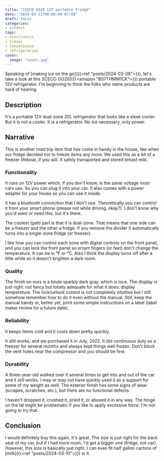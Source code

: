 ```yaml
---
title: "ICECO GO20 12V portable fridge"
date: "2024-03-11T00:00:00-07:00"
draft: false
categories:
- product
tags:
- electronics
- travel
- convenience
- refrigeration
cover:
  image: "cover.jpg"
---
```

Speaking of [making ice on the go]({{<ref "posts/2024-03-09">}}), let's take a look at this [ICECO GO20]({{<amazon "B07THMM1CK">}}) portable 12V refrigerator. I'm beginning to think the folks who name products are hard of hearing.
<!--more-->

## Description

It's a portable 12V dual-zone 20L refrigerator that looks like a sleek cooler. But it is not a cooler. It is a refrigerator. No ice necessary, only power.

## Narrative

This is another road trip item that has come in handy in the house, like when our fridge decided not to freeze items any more. We used this as a bit of a freezer lifeboat, if you will. It safely transported and stored breast milk.

### Functionality

It runs on 12V power which, if you don't know, is the same voltage most cars use. So you can plug it into your car. It also comes with a power adapter for your house so you can use it inside.

It has a bluetooth connection that I don't use. Theoretically you can control it from your smart phone (please not while driving, okay?). I don't know why you'd want or need this, but it's there.

The coolest (gah) part is that it is dual-zone. That means that one side can be a freezer and the other a fridge. If you remove the divider it automatically turns into a single-zone fridge (or freezer). 

I like how you can control each zone with digital controls on the front panel, and you can lock the front panel so errant fingers (or feet) don't change the temperature. It can be in °F or °C. Also I think the display turns off after a little while so it doesn't brighten a dark room.

### Quality

The finish on ours is a kinda sparkly dark gray, which is nice. The display is just right: not fancy but totally adequate for what it does: display temperature. The lock/unlock control is not completely intuitive but I still somehow remember how to do it even without the manual. Still, keep the manual handy or, better yet, print some simple instructions on a label (label maker review for a future date).

### Reliability

It keeps items cold and it cools down pretty quickly.

It still works, and we purchased it in July, 2022. It did continuous duty as a freezer for several months and always kept things well frozen. Don't block the vent holes near the compressor and you should be fine.

### Durability

A three-year-old walked over it several times to get into and out of the car and it still works. I may or may not have quickly used it as a support for some of my weight as well. The exterior finish has some signs of wear (scrapes, scratches, etc.), but there are no functional defects.

I haven't dropped it, crushed it, pried it, or abused it in any way. The hinge on the lid might be problematic if you like to apply excessive force. I'm not going to try that.

## Conclusion

I would definitely buy this again, it's great. The size is just right for the back seat of my car, but if I had more room, I'd get a bigger one (fridge, not car). However, this size is basically just right. I can even fit half gallon cartons of [milk]({{<ref "posts/2024-03-10">}}) in it.